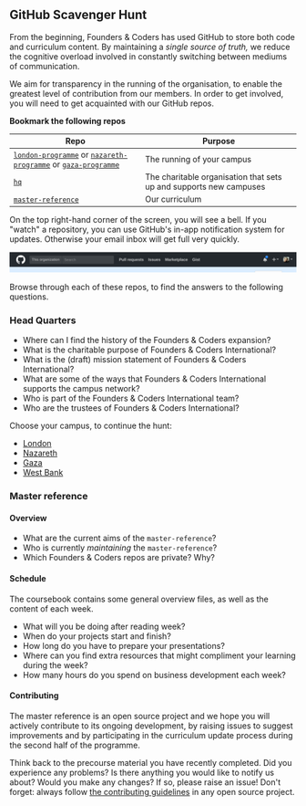 ## GitHub Scavenger Hunt

From the beginning, Founders & Coders has used GitHub to store both code and curriculum content. By maintaining a _single source of truth,_ we reduce the cognitive overload involved in constantly switching between mediums of communication.

We aim for transparency in the running of the organisation, to enable the greatest level of contribution from our members. In order to get involved, you will need to get acquainted with our GitHub repos.

**Bookmark the following repos**

| Repo | Purpose |
| ---- | --- |
| [`london-programme`](https://github.com/foundersandcoders/london-programme) or [`nazareth-programme`](https://github.com/foundersandcoders/nazareth-programme) or [`gaza-programme`](https://github.com/foundersandcoders/gaza-programme) | The running of your campus |
| [`hq`](https://github.com/foundersandcoders/hq) | The charitable organisation that sets up and supports new campuses |
| [`master-reference`](https://github.com/foundersandcoders/master-reference) | Our curriculum |

On the top right-hand corner of the screen, you will see a bell. If you "watch" a repository, you can use GitHub's in-app notification system for updates. Otherwise your email inbox will get full very quickly.

![github notification bell](./github-notification-bell.png)

Browse through each of these repos, to find the answers to the following questions.

### Head Quarters
+ Where can I find the history of the Founders & Coders expansion?
+ What is the charitable purpose of Founders & Coders International?
+ What is the (draft) mission statement of Founders & Coders International?
+ What are some of the ways that Founders & Coders International supports the campus network?
+ Who is part of the Founders & Coders International team?
+ Who are the trustees of Founders & Coders International?

Choose your campus, to continue the hunt:
+ [London](https://github.com/foundersandcoders/london-programme/blob/master/github-scavenger-hunt.md)
+ [Nazareth](https://github.com/foundersandcoders/nazareth-programme/blob/master/github-scavenger-hunt.md)
+ [Gaza](https://github.com/foundersandcoders/gaza-programme/blob/master/github-scavenger-hunt.md)
+ [West Bank](https://github.com/foundersandcoders/west-bank-programme/blob/master/github-scavenger-hunt.md)


### Master reference

#### Overview
+ What are the current aims of the `master-reference`?
+ Who is currently _maintaining_ the `master-reference`?
+ Which Founders & Coders repos are private? Why?

#### Schedule

The coursebook contains some general overview files, as well as the content of each week.
+ What will you be doing after reading week?
+ When do your projects start and finish?
+ How long do you have to prepare your presentations?
+ Where can you find extra resources that might compliment your learning during the week?
+ How many hours do you spend on business development each week?

#### Contributing

The master reference is an open source project and we hope you will actively contribute to its ongoing development, by raising issues to suggest improvements and by participating in the curriculum update process during the second half of the programme.

Think back to the precourse material you have recently completed. Did you experience any problems? Is there anything you would like to notify us about? Would you make any changes? If so, please raise an issue! Don't forget: always follow [the contributing guidelines](../../CONTRIBUTING.md) in any open source project.
